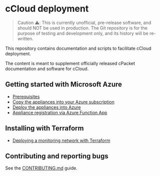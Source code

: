 # cCloud deployment

> Caution ⚠️: This is currently unofficial, pre-release software, and should NOT be used in production. The Git repository is for the purpose of testing and development only, and its history will be re-written.

This repository contains documentation and scripts to facilitate cCloud deployment.

The content is meant to supplement officially released cPacket documentation and software for cCloud.

## Getting started with Microsoft Azure

- [Prerequisites](docs/prerequisites.md)
- [Copy the appliances into your Azure subscription](/automations/azure/ccloud-azure-images/README.md)
- [Deploy the appliances into Azure](/automations/azure/capture-net/README.md)
- [Appliance registration via Azure Function App](docs/registration.md)

## Installing with Terraform

- [Deploying a monitoring network with Terraform](/automations/azure/capture.tf/README.md)

## Contributing and reporting bugs

See the [CONTRIBUTING.md](docs/CONTRIBUTING.md) guide.
